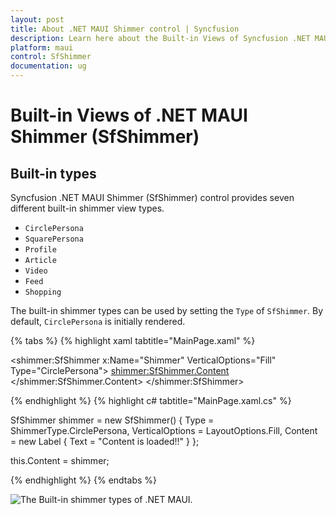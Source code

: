 ```yaml
---
layout: post
title: About .NET MAUI Shimmer control | Syncfusion
description: Learn here about the Built-in Views of Syncfusion .NET MAUI Shimmer (SfShimmer) control.
platform: maui
control: SfShimmer
documentation: ug
---
```


# Built-in Views of .NET MAUI Shimmer (SfShimmer)

## Built-in types

Syncfusion .NET MAUI Shimmer (SfShimmer) control provides seven different built-in shimmer view types.

* `CirclePersona`
* `SquarePersona`
* `Profile`
* `Article`
* `Video`
* `Feed`
* `Shopping`

The built-in shimmer types can be used by setting the `Type` of `SfShimmer`. By default, `CirclePersona` is initially rendered.

{% tabs %}
{% highlight xaml tabtitle="MainPage.xaml" %}

<shimmer:SfShimmer x:Name="Shimmer" VerticalOptions="Fill" Type="CirclePersona">
   <shimmer:SfShimmer.Content>
      <StackLayout>
         <Label 
            Text="Content is loaded!!"
            HorizontalOptions="CenterAndExpand"
            VerticalOptions="CenterAndExpand">
         </Label>
      </StackLayout>
   </shimmer:SfShimmer.Content>
</shimmer:SfShimmer>

{% endhighlight %}
{% highlight c# tabtitle="MainPage.xaml.cs" %}

SfShimmer shimmer = new SfShimmer()
   {
      Type = ShimmerType.CirclePersona,
      VerticalOptions = LayoutOptions.Fill,
      Content = new Label
      {
         Text = "Content is loaded!!"
      }
   };

   this.Content = shimmer;

{% endhighlight %}
{% endtabs %}

![The Built-in shimmer types of .NET MAUI.](images/built-in-views/maui-built-in-view-types.gif)